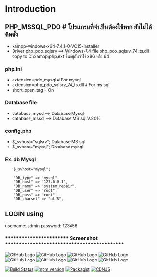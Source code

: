 Introduction
============
## PHP_MSSQL_PDO  # โปรแกรมที่จำเป็นต้องใช้หาก ยังไม่ได้ติดตั้ง
 - xampp-windows-x64-7.4.1-0-VC15-installer
 - Driver php_pdo_sqlsrv ==> Windows-7.4 file  php_pdo_sqlsrv_74_ts.dll  
       copy to C:\xampp\php\ext  ขึ้นอยู่กับว่าใช้ x86 หรือ 64 
      
 
### php.ini
- extension=pdo_mysql # For mysql
- extension=php_pdo_sqlsrv_74_ts.dll # For ms sql
- short_open_tag = On

### Database file 
- database_mysql==> Database Mysql
- database_mssql ==> Database MS sql V.2016

### config.php  
 - $_svhost="sqlsrv";  Database MS sql
 - $_svhost="mysql";  Database mysql
 
### Ex. db Mysql
		$_svhost="mysql";
		
		"DB_type" => "mysql",
        "DB_host" => "127.0.0.1",
        "DB_name" => "system_repair",
        "DB_user" => "root",
        "DB_pass" => "root",
        "DB_charset" => "utf8",
    
## LOGIN using
username: admin 
password: 123456
### *********************** Screenshot *******************************************
		
![GitHub Logo](https://github.com/aka1526/system_repaire_mssql/blob/master/screenshot/p1.png)
![GitHub Logo](https://github.com/aka1526/system_repaire_mssql/blob/master/screenshot/p2.png)
![GitHub Logo](https://github.com/aka1526/system_repaire_mssql/blob/master/screenshot/p3.png)
![GitHub Logo](https://github.com/aka1526/system_repaire_mssql/blob/master/screenshot/p4.png)
![GitHub Logo](https://github.com/aka1526/system_repaire_mssql/blob/master/screenshot/p5.png)
![GitHub Logo](https://github.com/aka1526/system_repaire_mssql/blob/master/screenshot/p6.png)
![GitHub Logo](https://github.com/aka1526/system_repaire_mssql/blob/master/screenshot/p7.png)
![GitHub Logo](https://github.com/aka1526/system_repaire_mssql/blob/master/screenshot/p8.png)

[![Build Status](https://img.shields.io/travis/ColorlibHQ/AdminLTE/master.svg)](https://travis-ci.org/ColorlibHQ/AdminLTE)
[![npm version](https://img.shields.io/npm/v/admin-lte/latest.svg)](https://www.npmjs.com/package/admin-lte)
[![Packagist](https://img.shields.io/packagist/v/almasaeed2010/adminlte.svg)](https://packagist.org/packages/almasaeed2010/adminlte)
[![CDNJS](https://img.shields.io/cdnjs/v/admin-lte.svg)](https://cdnjs.com/libraries/admin-lte)

